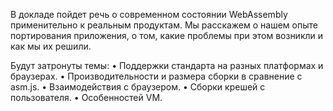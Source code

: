 В докладе пойдет речь о современном состоянии WebAssembly применительно к реальным продуктам. Мы расскажем о нашем опыте портирования приложения, о том, какие проблемы при этом возникли и как мы их решили.

Будут затронуты темы:
    • Поддержки стандарта на разных платформах и браузерах.
    • Производительности и размера сборки в сравнение с asm.js.
    • Взаимодействия с браузером.
    • Сборки крешей с пользователя.
    • Особенностей VM.
  
